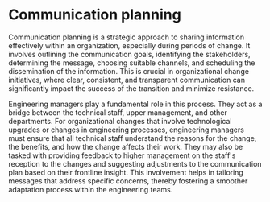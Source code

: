 # Communication planning

Communication planning is a strategic approach to sharing information effectively within an organization, especially during periods of change. It involves outlining the communication goals, identifying the stakeholders, determining the message, choosing suitable channels, and scheduling the dissemination of the information. This is crucial in organizational change initiatives, where clear, consistent, and transparent communication can significantly impact the success of the transition and minimize resistance.

Engineering managers play a fundamental role in this process. They act as a bridge between the technical staff, upper management, and other departments. For organizational changes that involve technological upgrades or changes in engineering processes, engineering managers must ensure that all technical staff understand the reasons for the change, the benefits, and how the change affects their work. They may also be tasked with providing feedback to higher management on the staff's reception to the changes and suggesting adjustments to the communication plan based on their frontline insight. This involvement helps in tailoring messages that address specific concerns, thereby fostering a smoother adaptation process within the engineering teams.